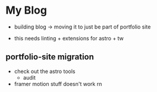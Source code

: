 # My Blog

- building blog -> moving it to just be part of portfolio site

- this needs linting + extensions for astro + tw

## portfolio-site migration

- check out the astro tools
  - audit
- framer motion stuff doesn't work rn

